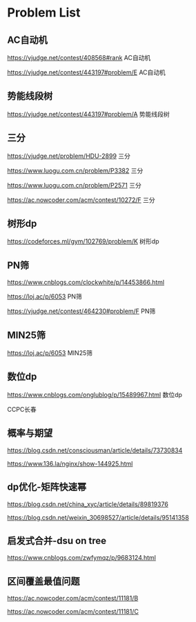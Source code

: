 # Problem List

## AC自动机

https://vjudge.net/contest/408568#rank	AC自动机

https://vjudge.net/contest/443197#problem/E	AC自动机

## 势能线段树

https://vjudge.net/contest/443197#problem/A	势能线段树

## 三分

https://vjudge.net/problem/HDU-2899 三分

https://www.luogu.com.cn/problem/P3382 三分

https://www.luogu.com.cn/problem/P2571 三分

https://ac.nowcoder.com/acm/contest/10272/F   三分

## 树形dp

https://codeforces.ml/gym/102769/problem/K 树形dp

## PN筛

https://www.cnblogs.com/clockwhite/p/14453866.html

https://loj.ac/p/6053 PN筛

https://vjudge.net/contest/464230#problem/F PN筛

## MIN25筛

https://loj.ac/p/6053 MIN25筛

## 数位dp

https://www.cnblogs.com/onglublog/p/15489967.html 数位dp

CCPC长春

## 概率与期望

https://blog.csdn.net/consciousman/article/details/73730834

https://www.136.la/nginx/show-144925.html



## dp优化-矩阵快速幂

https://blog.csdn.net/china_xyc/article/details/89819376

https://blog.csdn.net/weixin_30698527/article/details/95141358

## 启发式合并-dsu on tree

https://www.cnblogs.com/zwfymqz/p/9683124.html

## 区间覆盖最值问题

https://ac.nowcoder.com/acm/contest/11181/B

https://ac.nowcoder.com/acm/contest/11181/C


